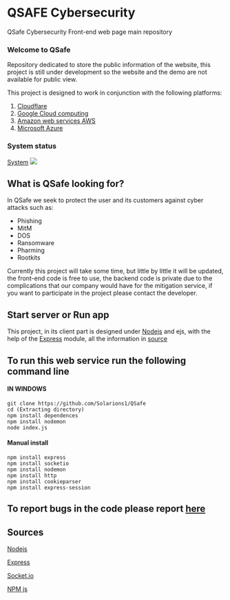 # QSAFE Cybersecurity


QSafe Cybersecurity Front-end web page main repository


### Welcome to QSafe

Repository dedicated to store the public information of the website, this project is still under development so the website and the demo are not available for public view.

This project is designed to work in conjunction with the following platforms:
 1. [Cloudflare](https://www.cloudflare.com/)
 2. [Google Cloud computing](https://cloud.google.com/)
 3. [Amazon web services AWS](https://aws.amazon.com/)
 4. [Microsoft Azure](https://azure.microsoft.com/)

### System status
[System](https://qsafecybersecurity.instatus.com/)
![](https://qsafecybersecurity.instatus.com/embed-status/dark-sm)



## What is QSafe looking for?

In QSafe we seek to protect the user and its customers against cyber attacks such as:

- Phishing
- MitM
- DOS
- Ransomware
- Pharming
- Rootkits

Currently this project will take some time, but little by little it will be updated, the front-end code is free to use, the backend code is private due to the complications that our company would have for the mitigation service, if you want to participate in the project please contact the developer.

## Start server  or Run app
This project, in its client part is designed under [Nodejs](https://nodejs.org/) and ejs, with the help of the [Express](https://expressjs.com/) module, all the information in [source](https://github.com/Solarions1/QSafe#sources)



## To run this web service run the following command line

#### IN WINDOWS
    git clone https://github.com/Solarions1/QSafe
    cd (Extracting directory) 
    npm install dependences
    npm install nodemon 
    node index.js

#### Manual install 
    npm install express
    npm install socketio
    npm install nodemon
    npm install http
    npm install cookieparser
    npm install express-session


## To report bugs in the code please report [here](https://github.com/Solarions1/QSafe/issues)

## Sources

[Nodejs](https://nodejs.org/)

[Express](https://expressjs.com/)

[Socket.io](https://socket.io/)

[NPM js](https://www.npmjs.com/)




